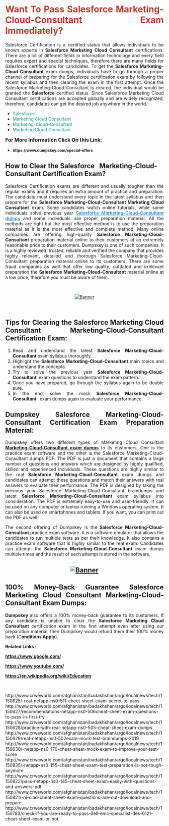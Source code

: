 <h1 style="text-align: justify;"><span style="color:#c0392b;"><strong>Want To Pass Salesforce Marketing-Cloud-Consultant Exam Immediately?</strong></span></h1>

<p style="text-align: justify;">Salesforce Certification is a certified status that allows individuals to be known experts in<strong> Salesforce Marketing Cloud Consultant</strong> certifications. There are a lot of different fields in information technology and every field requires expert and special techniques, therefore there are many fields for Salesforce certifications for candidates. To get the <strong>Salesforce Marketing-Cloud-Consultant </strong>exam dumps, individuals have to go through a proper channel of preparing for the Salesforce certification exam by following the recent syllabus and then clearing the exam in the first attempt. Once the Salesforce Marketing-Cloud-Consultant is cleared, the individual would be granted the <strong>Salesforce</strong> certified status. Since Salesforce Marketing Cloud Consultant certifications are accepted globally and are widely recognized, therefore, candidates can get the desired job anywhere in the world.</p>

<ul>
	<li style="text-align: justify;"><span style="color:#16a085;">Salesforce</span></li>
	<li style="text-align: justify;"><span style="color:#16a085;">Marketing Cloud Consultant  </span></li>
	<li style="text-align: justify;"><span style="color:#16a085;">Marketing-Cloud-Consultant</span></li>
	<li style="text-align: justify;"><span style="color:#16a085;">Marketing Cloud Consultant</span></li>
</ul>

<p style="text-align: justify;"><span style="font-size:16px;"><strong>For More Information Click On this Link:</strong></span></p>

<ul>
	<li style="text-align: justify;"><span style="font-size:12px;"><strong>https://www.dumpskey.com/special-offers</strong></span></li>
</ul>

<h2><strong>How to Clear the Salesforce   Marketing-Cloud-Consultant Certification Exam?</strong></h2>

<p style="text-align: justify;">Salesforce Certification exams are different and usually tougher than the regular exams and it requires an extra amount of practice and preparation. The candidate must understand every topic in the latest syllabus and then prepare for the <strong>Salesforce Marketing-Cloud-Consultant Marketing Cloud Consultant</strong> exam. Some candidates watch online tutorials, while some individuals solve previous year <a href="https://www.dumpskey.com/salesforce/marketing-cloud-consultant-braindumps"><span style="color:#3498db;"><u><strong>Salesforce Marketing-Cloud-Consultant dumps</strong></u></span></a> and some individuals use proper preparation material. All the methods are right but the most effective method is to use the preparation material as it is the most effective and complete method. Many online companies are offering high-quality <strong>Salesforce Marketing-Cloud-Consultant </strong>preparation material online to their customers at an extremely reasonable price to their customers. Dumpskey is one of such companies. It is a highly reviewed, trusted, reliable and verified the company that provides highly relevant, detailed and thorough Salesforce Marketing-Cloud-Consultant preparation material online to its customers. There are some fraud companies as well that offer low quality, outdated and irrelevant preparation the <strong>Salesforce Marketing-Cloud-Consultant </strong>material online at a low price, therefore you must be aware of them.</p>

<p style="text-align: justify;"> </p>

<p style="text-align: center;"><a href="https://www.dumpskey.com/salesforce/marketing-cloud-consultant-braindumps"><img src="http://soperdoper.com/search_portal/uploads/general_banners/1562740316_Untitled_Linked_Comp_01.gif" alt="Banner"/></a></p>

<p style="text-align: center;"> </p>

<h2 style="text-align: justify;"><strong>Tips for Clearing the Salesforce Marketing Cloud Consultant Marketing-Cloud-Consultant Certification Exam:</strong></h2>

<ol>
	<li style="text-align: justify;">Read and understand the latest <strong>Salesforce Marketing-Cloud-Consultant </strong>exam syllabus thoroughly.</li>
	<li style="text-align: justify;">Highlight the<strong> Salesforce Marketing-Cloud-Consultant </strong>main topics and understand the concepts.</li>
	<li style="text-align: justify;">Try to solve the previous year <strong>Salesforce Marketing-Cloud-Consultant </strong> exam questions to understand the exam pattern.</li>
	<li style="text-align: justify;">Once you have prepared, go through the syllabus again to be double sure.</li>
	<li style="text-align: justify;">In the end, solve the mock <strong>Salesforce Marketing-Cloud-Consultant  </strong> exam dumps again to evaluate your performance.</li>
</ol>

<h2 style="text-align: justify;"><strong>Dumpskey Salesforce Marketing-Cloud-Consultant Certification Exam Preparation Material:</strong></h2>

<p style="text-align: justify;">Dumpskey offers two different types of Marketing Cloud Consultant <strong><a href="https://www.dumpskey.com/salesforce/marketing-cloud-consultant-braindumps">Marketing-Cloud-Consultant exam dumps</a></strong> to its customers. One is the practice exam software and the other is the Salesforce Marketing-Cloud-Consultant dumps PDF. The PDF is just a document that contains a large number of questions and answers which are designed by highly qualified, skilled and experienced individuals. These questions are highly similar to the real <strong>Salesforce Marketing-Cloud-Consultant</strong> exam dumps and candidates can attempt these questions and match their answers with real answers to evaluate their performance. The PDF is designed by taking the previous year Salesforce Marketing-Cloud-Consultant braindumps and latest <strong>Salesforce Marketing-Cloud-Consultant </strong>exam syllabus into consideration. The PDF is extremely easy-to-use and user-friendly. It can be used on any computer or laptop running a Windows operating system. It can also be used on smartphones and tablets. If you want, you can print out the PDF as well.</p>

<p style="text-align: justify;">The second offering of Dumpskey is the<strong> Salesforce Marketing-Cloud-Consultant</strong> practice exam software. It is a software emulator that allows the candidates to run multiple tests as per their knowledge. It also contains a practice exam software that is highly similar to the real exam. Candidates can attempt the<strong> Salesforce Marketing-Cloud-Consultant</strong> exam dumps multiple times and the result of each attempt is stored in the software.</p>

<h2 style="text-align: center;"><a href="https://www.dumpskey.com/salesforce/marketing-cloud-consultant-braindumps"><img src="http://soperdoper.com/search_portal/uploads/general_banners/1562743625_8ppZk49y_HM0oke96j0cic4OdOo.jpg" alt="Banner"/></a></h2>

<h2 style="text-align: justify;"><strong>100% Money-Back Guarantee Salesforce Marketing Cloud Consultant Marketing-Cloud-Consultant Exam Dumps:</strong></h2>

<p style="text-align: justify;"><strong>Dumpskey </strong>also offers a 100% money-back guarantee to its customers. If any candidate is unable to clear the <strong>Salesforce Marketing Cloud Consultant </strong>certification exam in the first attempt even after using our preparation material, then Dumpskey would refund them their 100% money back (C<strong>onditions Apply</strong>).</p>

<p style="text-align: justify;"><strong>Related Links :</strong></p>

<p><a href="https://www.google.com/" rel="noopener noreferrer" target="_blank"><strong>https://www.google.com/</strong></a></p>

<p><a href="https://www.youtube.com/" rel="noopener noreferrer" target="_blank"><strong>https://www.youtube.com/</strong></a></p>

<p><a href="https://en.wikipedia.org/wiki/Education" rel="noopener noreferrer" target="_blank"><strong>https://en.wikipedia.org/wiki/Education</strong></a></p>

<p> </p>
http://www.crweworld.com/afghanistan/badakhshan/argo/localnews/tech/1150625/-real-netapp-ns0-511-cheet-sheet-exam-secret-to-pass
http://www.crweworld.com/afghanistan/badakhshan/argo/localnews/tech/1150627/recommendations-netapp-ns0-506cheat-sheet-exam-questions-to-pass-in-first-try
http://www.crweworld.com/afghanistan/badakhshan/argo/localnews/tech/1150628/practice-with-real-netapp-ns0-505-cheat-sheet-exam-dumps
http://www.crweworld.com/afghanistan/badakhshan/argo/localnews/tech/1150629/real-netapp-ns0-502exam-mock-test-braindumps-2019
http://www.crweworld.com/afghanistan/badakhshan/argo/localnews/tech/1150630/-netapp-ns0-170-cheat-sheet-mock-exam-to-improve-your-test-score
http://www.crweworld.com/afghanistan/badakhshan/argo/localnews/tech/1150835/-netapp-ns0-155-cheat-sheet-exam-test-preparation-is-not-tough-anymore
http://www.crweworld.com/afghanistan/badakhshan/argo/localnews/tech/1150822/pass-netapp-ns0-145-cheat-sheet-exam-easily-with-questions-and-answers-pdf
http://www.crweworld.com/afghanistan/badakhshan/argo/localnews/tech/1150821/-ni-clad-cheat-sheet-exam-questions-are-out-download-and-prepare
http://www.crweworld.com/afghanistan/badakhshan/argo/localnews/tech/1150783/check-if-you-are-ready-to-pass-dell-emc-specialist-des-6121-cheat-sheet-exam-or-not
